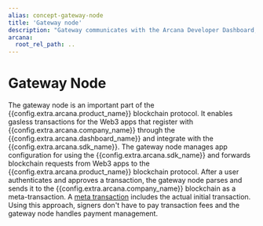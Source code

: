 ```yaml
---
alias: concept-gateway-node
title: 'Gateway node'
description: "Gateway communicates with the Arcana Developer Dashboard, the ADKG subsystem and the blockchain. Developers don't interact with it directly."
arcana:
  root_rel_path: ..
---
```


# Gateway Node

The gateway node is an important part of the {{config.extra.arcana.product_name}} blockchain protocol. It enables gasless transactions for the Web3 apps that register with {{config.extra.arcana.company_name}} through the {{config.extra.arcana.dashboard_name}} and integrate with the {{config.extra.arcana.sdk_name}}. The gateway node manages app configuration for using the {{config.extra.arcana.sdk_name}} and forwards blockchain requests from Web3 apps to the {{config.extra.arcana.product_name}} blockchain protocol. After a user authenticates and approves a transaction, the gateway node parses and sends it to the {{config.extra.arcana.company_name}} blockchain as a meta-transaction. A [meta transaction](http://www.arcana.network/blog/a-quick-guide-to-understand-meta-transactions) includes the actual initial transaction. Using this approach, signers don't have to pay transaction fees and the gateway node handles payment management.
